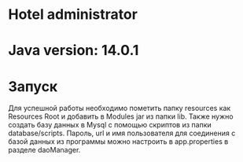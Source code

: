 # Hotel administrator

# Java version: 14.0.1

# Запуск

Для успешной работы необходимо пометить папку resources как Resources Root и добавить в Modules jar из папки lib. Также нужно создать базу данных в Mysql с помощью скриптов из
папки database/scripts. Пароль, url и имя пользователя для соединения с базой данных из программы можно настроить в app.properties в разделе daoManager.
